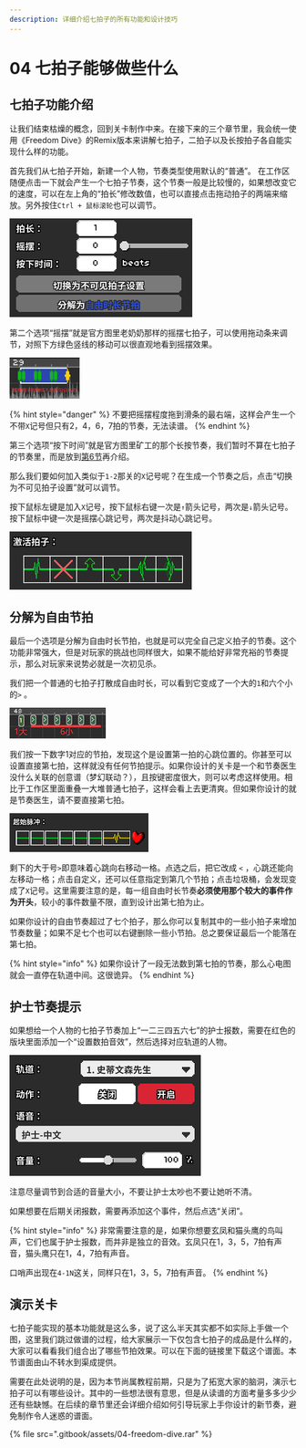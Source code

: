 ```yaml
---
description: 详细介绍七拍子的所有功能和设计技巧
---
```


# 04 七拍子能够做些什么

## 七拍子功能介绍 <a id="1"></a>

让我们结束枯燥的概念，回到关卡制作中来。在接下来的三个章节里，我会统一使用《Freedom Dive》的Remix版本来讲解七拍子，二拍子以及长按拍子各自能实现什么样的功能。

首先我们从七拍子开始，新建一个人物，节奏类型使用默认的“普通”。 在工作区随便点击一下就会产生一个七拍子节奏，这个节奏一般是比较慢的，如果想改变它的速度，可以在左上角的“拍长”修改数值，也可以直接点击拖动拍子的两端来缩放。另外按住`Ctrl + 鼠标滚轮`也可以调节。

![](.gitbook/assets/04-01.png)

第二个选项“摇摆”就是官方图里老奶奶那样的摇摆七拍子，可以使用拖动条来调节，对照下方绿色竖线的移动可以很直观地看到摇摆效果。

![&#x6447;&#x6446;&#x62CD;&#x5B50;&#x7684;&#x7EFF;&#x7EBF;&#x4E0D;&#x662F;&#x5747;&#x5300;&#x5206;&#x5E03;&#x7684;](.gitbook/assets/04-02.png)



{% hint style="danger" %}
不要把摇摆程度拖到滑条的最右端，这样会产生一个不带`X`记号但只有2，4，6，7拍的节奏，无法读谱。
{% endhint %}

第三个选项“按下时间”就是官方图里矿工的那个长按节奏，我们暂时不算在七拍子的节奏里，而是放到[第6节](06.md)再介绍。 

那么我们要如何加入类似于`1-2`那关的`X`记号呢？在生成一个节奏之后，点击“切换为不可见拍子设置”就可以调节。

按下鼠标左键是加入`X`记号，按下鼠标右键一次是`↑`箭头记号，两次是`↓`箭头记号。按下鼠标中键一次是摇摆心跳记号，两次是抖动心跳记号。

![](.gitbook/assets/04-03.png)

## 分解为自由节拍 <a id="2"></a>

最后一个选项是分解为自由时长节拍，也就是可以完全自己定义拍子的节奏。这个功能非常强大，但是对玩家的挑战也同样很大，如果不能给好非常充裕的节奏提示，那么对玩家来说势必就是一次初见杀。

我们把一个普通的七拍子打散成自由时长，可以看到它变成了一个大的`1`和六个小的`>` 。

![&#x9ED8;&#x8BA4;&#x5F62;&#x5F0F;&#x7684;&#x81EA;&#x7531;&#x62CD;&#x5B50;](.gitbook/assets/04-06.png)

我们按一下数字1对应的节拍，发现这个是设置第一拍的心跳位置的。你甚至可以设置直接第七拍，这样就没有任何节拍提示。如果你设计的关卡是一个和节奏医生没什么关联的创意谱（梦幻联动？），且按键密度很大，则可以考虑这样使用。相比于工作区里面重叠一大堆普通七拍子，这样会看上去更清爽。但如果你设计的就是节奏医生，请不要直接第七拍。

![](.gitbook/assets/04-07.png)

剩下的大于号`>`即意味着心跳向右移动一格。点选之后，把它改成 `<` ，心跳还能向左移动一格；点击自定义，还可以任意指定到第几个节拍；点击垃圾桶，会发现变成了`X`记号。这里需要注意的是，每一组自由时长节奏**必须使用那个较大的事件作为开头**，较小的事件数量不限，直到设计出第七拍为止。

如果你设计的自由节奏超过了七个拍子，那么你可以复制其中的一些小拍子来增加节奏数量；如果不足七个也可以右键删除一些小节拍。总之要保证最后一个能落在第七拍。

{% hint style="info" %}
如果你设计了一段无法数到第七拍的节奏，那么心电图就会一直停在轨道中间。这很诡异。
{% endhint %}

## 护士节奏提示 <a id="3"></a>

如果想给一个人物的七拍子节奏加上“一二三四五六七”的护士报数，需要在红色的版块里面添加一个“设置数拍音效”，然后选择对应轨道的人物。

![](.gitbook/assets/04-05.png)

注意尽量调节到合适的音量大小，不要让护士太吵也不要让她听不清。

如果想要在后期关闭报数，需要再添加这个事件，然后点选“关闭”。

{% hint style="info" %}
非常需要注意的是，如果你想要玄凤和猫头鹰的鸟叫声，它们也属于护士报数，而并非是独立的音效。玄凤只在1，3，5，7拍有声音，猫头鹰只在1，4，7拍有声音。

口哨声出现在`4-1N`这关，同样只在1，3，5，7拍有声音。
{% endhint %}

## 演示关卡 <a id="3"></a>

七拍子能实现的基本功能就是这么多，说了这么半天其实都不如实际上手做一个图，这里我们跳过做谱的过程，给大家展示一下仅包含七拍子的成品是什么样的，大家可以看看我们组合出了哪些节拍效果。可以在下面的链接里下载这个谱面。本节谱面由山不转水到渠成提供。

需要在此处说明的是，因为本节尚属教程前期，只是为了拓宽大家的脑洞，演示七拍子可以有哪些设计。其中的一些想法很有意思，但是从读谱的方面考量多多少少还有些缺憾。在后续的章节里还会详细介绍如何引导玩家上手你设计的新节奏，避免制作令人迷惑的谱面。

{% file src=".gitbook/assets/04-freedom-dive.rar" %}

